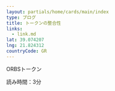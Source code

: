 ```yaml
---
layout: partials/home/cards/main/index
type: ブログ
title: トークンの整合性
links:
  - link.md
lat: 39.074207
lng: 21.824312
countryCode: GR
---
```


ORBSトークン

読み時間：3分
